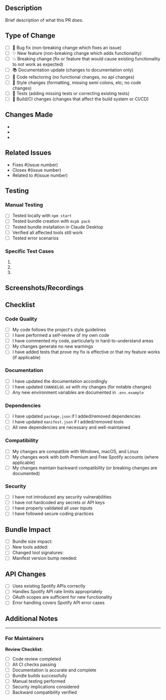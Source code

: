 ## Description
Brief description of what this PR does.

## Type of Change
<!-- Mark the relevant option with an [x] -->
- [ ] 🐛 Bug fix (non-breaking change which fixes an issue)
- [ ] ✨ New feature (non-breaking change which adds functionality)
- [ ] 💥 Breaking change (fix or feature that would cause existing functionality to not work as expected)
- [ ] 📚 Documentation update (changes to documentation only)
- [ ] 🔧 Code refactoring (no functional changes, no api changes)
- [ ] 🎨 Style changes (formatting, missing semi colons, etc; no code changes)
- [ ] 🧪 Tests (adding missing tests or correcting existing tests)
- [ ] 🔨 Build/CI changes (changes that affect the build system or CI/CD)

## Changes Made
<!-- Provide a detailed list of changes -->
-
-
-

## Related Issues
<!-- Link any related issues -->
- Fixes #(issue number)
- Closes #(issue number)
- Related to #(issue number)

## Testing
<!-- Describe how you tested your changes -->

### Manual Testing
- [ ] Tested locally with `npm start`
- [ ] Tested bundle creation with `mcpb pack`
- [ ] Tested bundle installation in Claude Desktop
- [ ] Verified all affected tools still work
- [ ] Tested error scenarios

### Specific Test Cases
1.
2.
3.

## Screenshots/Recordings
<!-- Add screenshots or recordings if applicable -->

## Checklist
<!-- Mark completed items with [x] -->

### Code Quality
- [ ] My code follows the project's style guidelines
- [ ] I have performed a self-review of my own code
- [ ] I have commented my code, particularly in hard-to-understand areas
- [ ] My changes generate no new warnings
- [ ] I have added tests that prove my fix is effective or that my feature works (if applicable)

### Documentation
- [ ] I have updated the documentation accordingly
- [ ] I have updated `CHANGELOG.md` with my changes (for notable changes)
- [ ] Any new environment variables are documented in `.env.example`

### Dependencies
- [ ] I have updated `package.json` if I added/removed dependencies
- [ ] I have updated `manifest.json` if I added/removed tools
- [ ] All new dependencies are necessary and well-maintained

### Compatibility
- [ ] My changes are compatible with Windows, macOS, and Linux
- [ ] My changes work with both Premium and Free Spotify accounts (where applicable)
- [ ] My changes maintain backward compatibility (or breaking changes are documented)

### Security
- [ ] I have not introduced any security vulnerabilities
- [ ] I have not hardcoded any secrets or API keys
- [ ] I have properly validated all user inputs
- [ ] I have followed secure coding practices

## Bundle Impact
<!-- If this affects the MCPB bundle -->
- [ ] Bundle size impact: <!-- e.g., +50KB, -20KB, no change -->
- [ ] New tools added: <!-- list new tools -->
- [ ] Changed tool signatures: <!-- list changed tools -->
- [ ] Manifest version bump needed: <!-- yes/no -->

## API Changes
<!-- If this affects Spotify API usage -->
- [ ] Uses existing Spotify APIs correctly
- [ ] Handles Spotify API rate limits appropriately
- [ ] OAuth scopes are sufficient for new functionality
- [ ] Error handling covers Spotify API error cases

## Additional Notes
<!-- Any additional information about the PR -->

---

### For Maintainers

**Review Checklist:**
- [ ] Code review completed
- [ ] All CI checks passing
- [ ] Documentation is accurate and complete
- [ ] Bundle builds successfully
- [ ] Manual testing performed
- [ ] Security implications considered
- [ ] Backward compatibility verified
